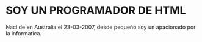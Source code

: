 # SOY UN PROGRAMADOR DE HTML
Nací de en Australia el 23-03-2007, desde pequeño soy un apacionado por la informatica.
